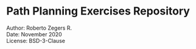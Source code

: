 # Path Planning Exercises Repository

Author: Roberto Zegers R.  
Date: November 2020  
License: BSD-3-Clause  




